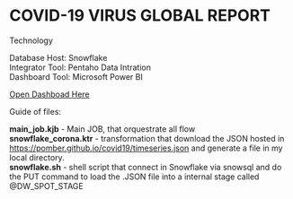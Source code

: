 # COVID-19 VIRUS GLOBAL REPORT

Technology

Database Host: Snowflake
<br>
Integrator Tool: Pentaho Data Intration
<br>
Dashboard Tool: Microsoft Power BI


[Open Dashboad Here](https://app.powerbi.com/view?r=eyJrIjoiNTFmNzExYzktN2QyNi00ZGNhLTg1MjQtYTUyOWIyMGYzOGI2IiwidCI6IjE1M2U3N2E0LWMyOWQtNGYyZS04ODU3LWU0MDU5M2YxNjkzMCJ9)

Guide of files:

<b>main_job.kjb</b> - Main JOB, that orquestrate all flow <br>
<b>snowflake_corona.ktr</b> - transformation that download the JSON hosted in https://pomber.github.io/covid19/timeseries.json and generate a file in my local directory. <br>
<b>snowflake.sh</b> - shell script that connect in Snowflake via snowsql and do the PUT command to load the .JSON file into a internal stage called @DW_SPOT_STAGE
